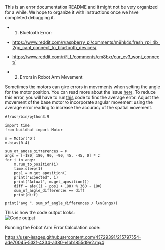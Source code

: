 This is an error documentation README and it might not be very organized for a while. We hope to organize it with instructions once we have completed debugging it.

- 1. Bluetooth Error:
- https://www.reddit.com/r/raspberry_pi/comments/m9hk4s/fresh_rpi_4b_2go_cant_connect_to_bluetooth_devices/
- https://www.reddit.com/r/FLL/comments/dm8bxr/our_ev3_wont_connect/

- 2. Errors in Robot Arm Movement

Sometimes the motors can give errors in movements when setting the angle for the motor position. You can read more about the issue [here](https://github.com/RaspberryPiFoundation/python-build-hat/issues/179). To reduce this error, you will have to run [this](https://github.com/dhruvsheth-ai/Gelare/blob/main/software/Mindstorms_discrete/motor-diff.py) code to find the average error. Adjust the movement of the base motor to incorporate angular movement using the average error reading to increase the accuracy of the spatial movement.

```
#!/usr/bin/python3.9

import time
from buildhat import Motor

m = Motor('D')
m.bias(0.4)

sum_of_angle_differences = 0
angs = [-180, 180, 90, -90, 45, -45, 0] * 2
for i in angs:
    m.run_to_position(i)
    time.sleep(1)
    pos1 = m.get_aposition()
    print("Expected", i)
    print("Actual", m.get_aposition())
    diff = abs((i - pos1 + 180) % 360 - 180)
    sum_of_angle_differences += diff
    print(diff)

print("avg ", sum_of_angle_differences / len(angs))
```

This is how the code output looks:
<br>
![Code output](https://user-images.githubusercontent.com/45729391/215796317-4d2e4562-81d3-41d9-9690-a899bf3aecbd.jpeg)

Running the Robot Arm Error Calculation code:

https://user-images.githubusercontent.com/45729391/215797554-ade70045-533f-4334-a380-e1bb1855d9e2.mp4

